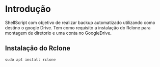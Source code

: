# Introdução
ShellScript com objetivo de realizar backup automatizado utilizando como destino o google Drive.
Tem como requisito a instalação do Rclone para montagem de diretorio e uma conta no GoogleDrive.

## Instalação do Rclone

```
sudo apt install rclone

```

